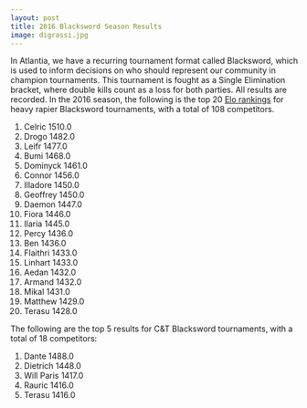 ```yaml
---
layout: post
title: 2016 Blacksword Season Results
image: digrassi.jpg
---
```


In Atlantia, we have a recurring tournament format called Blacksword, which is used to inform decisions on who should represent our community in champion tournaments.  This tournament is fought as a Single Elimination bracket, where double kills count as a loss for both parties.  All results are recorded.  In the 2016 season, the following is the top 20 [Elo rankings](https://en.wikipedia.org/wiki/Elo_rating_system) for heavy rapier Blacksword tournaments, with a total of 108 competitors.

1. Celric 1510.0
2. Drogo 1482.0
3. Leifr 1477.0
4. Bumi 1468.0
5. Dominyck 1461.0
6. Connor 1456.0
7. Illadore 1450.0
8. Geoffrey 1450.0
9. Daemon 1447.0
10. Fiora 1446.0
11. Ilaria 1445.0
12. Percy 1436.0
13. Ben 1436.0
14. Flaithri 1433.0
15. Linhart 1433.0
16. Aedan 1432.0
17. Armand 1432.0
18. Mikal 1431.0
19. Matthew 1429.0
20. Terasu 1428.0

The following are the top 5 results for C&T Blacksword tournaments, with a total of 18 competitors:

1. Dante 1488.0
2. Dietrich 1448.0
3. Will Paris 1417.0
4. Rauric 1416.0
5. Terasu 1416.0

